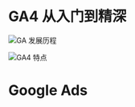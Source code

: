 # GA4 从入门到精深

![GA 发展历程](https://ngte-superbed.oss-cn-beijing.aliyuncs.com/item/20230302151842.png)

![GA4 特点](https://ngte-superbed.oss-cn-beijing.aliyuncs.com/item/20230302152045.png)

# Google Ads
